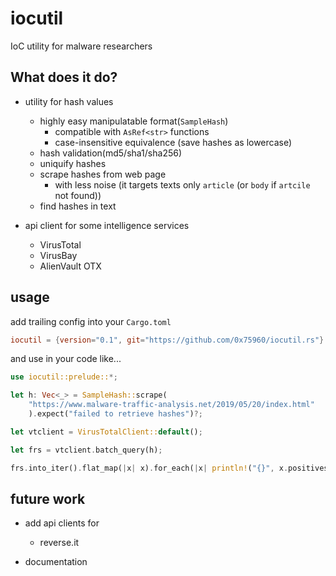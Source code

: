 # iocutil

IoC utility for malware researchers

## What does it do?

* utility for hash values
    * highly easy manipulatable format(`SampleHash`)
        * compatible with `AsRef<str>` functions
        * case-insensitive equivalence (save hashes as lowercase)
    * hash validation(md5/sha1/sha256)
    * uniquify hashes 
    * scrape hashes from web page
        * with less noise (it targets texts only `article` (or `body` if `artcile` not found))
    * find hashes in text
    
* api client for some intelligence services
    * VirusTotal
    * VirusBay
    * AlienVault OTX

## usage

add trailing config into your `Cargo.toml`

```toml
iocutil = {version="0.1", git="https://github.com/0x75960/iocutil.rs"}
```

and use in your code like...

```rust
use iocutil::prelude::*;

let h: Vec<_> = SampleHash::scrape(
    "https://www.malware-traffic-analysis.net/2019/05/20/index.html"
    ).expect("failed to retrieve hashes")?;

let vtclient = VirusTotalClient::default();

let frs = vtclient.batch_query(h);

frs.into_iter().flat_map(|x| x).for_each(|x| println!("{}", x.positives));
```

## future work

* add api clients for 
    * reverse.it
    
* documentation
